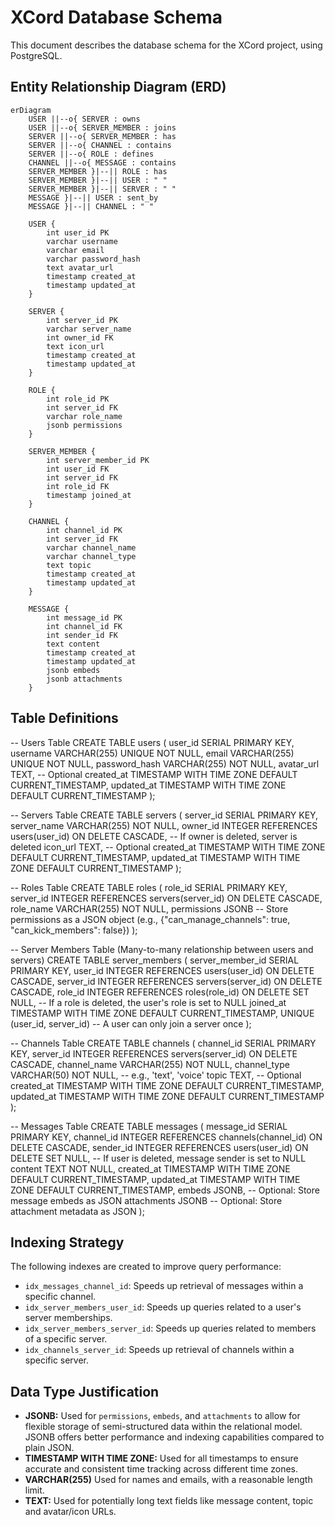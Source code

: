 # XCord Database Schema

This document describes the database schema for the XCord project, using PostgreSQL.

## Entity Relationship Diagram (ERD)

```mermaid
erDiagram
    USER ||--o{ SERVER : owns
    USER ||--o{ SERVER_MEMBER : joins
    SERVER ||--o{ SERVER_MEMBER : has
    SERVER ||--o{ CHANNEL : contains
    SERVER ||--o{ ROLE : defines
    CHANNEL ||--o{ MESSAGE : contains
    SERVER_MEMBER }|--|| ROLE : has
    SERVER_MEMBER }|--|| USER : " "
    SERVER_MEMBER }|--|| SERVER : " "
    MESSAGE }|--|| USER : sent_by
    MESSAGE }|--|| CHANNEL : " "

    USER {
        int user_id PK
        varchar username
        varchar email
        varchar password_hash
        text avatar_url
        timestamp created_at
        timestamp updated_at
    }

    SERVER {
        int server_id PK
        varchar server_name
        int owner_id FK
        text icon_url
        timestamp created_at
        timestamp updated_at
    }

    ROLE {
        int role_id PK
        int server_id FK
        varchar role_name
        jsonb permissions
    }
    
    SERVER_MEMBER {
        int server_member_id PK
        int user_id FK
        int server_id FK
        int role_id FK
        timestamp joined_at
    }

    CHANNEL {
        int channel_id PK
        int server_id FK
        varchar channel_name
        varchar channel_type
        text topic
        timestamp created_at
        timestamp updated_at
    }

    MESSAGE {
        int message_id PK
        int channel_id FK
        int sender_id FK
        text content
        timestamp created_at
        timestamp updated_at
        jsonb embeds
        jsonb attachments
    }
```

## Table Definitions

-- Users Table
CREATE TABLE users (
    user_id SERIAL PRIMARY KEY,
    username VARCHAR(255) UNIQUE NOT NULL,
    email VARCHAR(255) UNIQUE NOT NULL,
    password_hash VARCHAR(255) NOT NULL,
    avatar_url TEXT, -- Optional
    created_at TIMESTAMP WITH TIME ZONE DEFAULT CURRENT_TIMESTAMP,
    updated_at TIMESTAMP WITH TIME ZONE DEFAULT CURRENT_TIMESTAMP
);

-- Servers Table
CREATE TABLE servers (
    server_id SERIAL PRIMARY KEY,
    server_name VARCHAR(255) NOT NULL,
    owner_id INTEGER REFERENCES users(user_id) ON DELETE CASCADE, -- If owner is deleted, server is deleted
    icon_url TEXT, -- Optional
    created_at TIMESTAMP WITH TIME ZONE DEFAULT CURRENT_TIMESTAMP,
    updated_at TIMESTAMP WITH TIME ZONE DEFAULT CURRENT_TIMESTAMP
);

-- Roles Table
CREATE TABLE roles (
    role_id SERIAL PRIMARY KEY,
    server_id INTEGER REFERENCES servers(server_id) ON DELETE CASCADE,
    role_name VARCHAR(255) NOT NULL,
    permissions JSONB -- Store permissions as a JSON object (e.g., {"can_manage_channels": true, "can_kick_members": false})
);

-- Server Members Table (Many-to-many relationship between users and servers)
CREATE TABLE server_members (
    server_member_id SERIAL PRIMARY KEY,
    user_id INTEGER REFERENCES users(user_id) ON DELETE CASCADE,
    server_id INTEGER REFERENCES servers(server_id) ON DELETE CASCADE,
    role_id INTEGER REFERENCES roles(role_id) ON DELETE SET NULL, -- If a role is deleted, the user's role is set to NULL
    joined_at TIMESTAMP WITH TIME ZONE DEFAULT CURRENT_TIMESTAMP,
    UNIQUE (user_id, server_id) -- A user can only join a server once
);

-- Channels Table
CREATE TABLE channels (
    channel_id SERIAL PRIMARY KEY,
    server_id INTEGER REFERENCES servers(server_id) ON DELETE CASCADE,
    channel_name VARCHAR(255) NOT NULL,
    channel_type VARCHAR(50) NOT NULL, -- e.g., 'text', 'voice'
    topic TEXT, -- Optional
    created_at TIMESTAMP WITH TIME ZONE DEFAULT CURRENT_TIMESTAMP,
    updated_at TIMESTAMP WITH TIME ZONE DEFAULT CURRENT_TIMESTAMP
);

-- Messages Table
CREATE TABLE messages (
    message_id SERIAL PRIMARY KEY,
    channel_id INTEGER REFERENCES channels(channel_id) ON DELETE CASCADE,
    sender_id INTEGER REFERENCES users(user_id) ON DELETE SET NULL, -- If user is deleted, message sender is set to NULL
    content TEXT NOT NULL,
    created_at TIMESTAMP WITH TIME ZONE DEFAULT CURRENT_TIMESTAMP,
    updated_at TIMESTAMP WITH TIME ZONE DEFAULT CURRENT_TIMESTAMP,
    embeds JSONB, -- Optional: Store message embeds as JSON
    attachments JSONB -- Optional: Store attachment metadata as JSON
);

## Indexing Strategy

The following indexes are created to improve query performance:

*   `idx_messages_channel_id`:  Speeds up retrieval of messages within a specific channel.
*   `idx_server_members_user_id`:  Speeds up queries related to a user's server memberships.
*   `idx_server_members_server_id`:  Speeds up queries related to members of a specific server.
*   `idx_channels_server_id`: Speeds up retrieval of channels within a specific server.

## Data Type Justification

*   **JSONB:** Used for `permissions`, `embeds`, and `attachments` to allow for flexible storage of semi-structured data within the relational model. JSONB offers better performance and indexing capabilities compared to plain JSON.
*   **TIMESTAMP WITH TIME ZONE:**  Used for all timestamps to ensure accurate and consistent time tracking across different time zones.
* **VARCHAR(255)** Used for names and emails, with a reasonable length limit.
* **TEXT:** Used for potentially long text fields like message content, topic and avatar/icon URLs.
